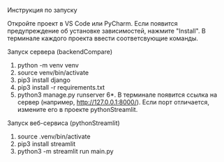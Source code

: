Инструкция по запуску

Откройте проект в VS Code или PyCharm. Если появится предупреждение об установке зависимостей, нажмите "Install".
В терминале каждого проекта ввести соответсвующие команды.

Запуск сервера (backendCompare)
1. python -m venv venv
2. source venv/bin/activate
3. pip3 install django
4. pip3 install -r requirements.txt 
5. python3 manage.py runserver
6*. В терминале появится ссылка на сервер (например, http://127.0.0.1:8000/). Если порт отличается, измените его в проекте pythonStreamlit.

Запуск веб-сервиса (pythonStreamlit)
1. source .venv/bin/activate
2. pip3 install streamlit
3. python3 -m streamlit run main.py